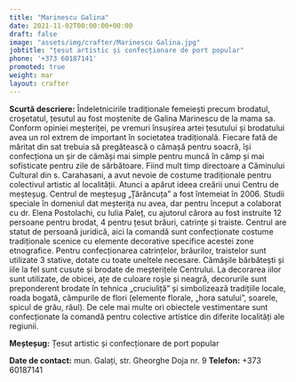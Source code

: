 ```yaml
---
title: "Marinescu Galina"
date: 2021-11-02T00:00:00+00:00
draft: false
image: "assets/img/crafter/Marinescu Galina.jpg"
jobtitle: "țesut artistic și confecționare de port popular"
phone: '+373 60187141'
promoted: true
weight: mar
layout: crafter
---
```

**Scurtă  descriere:** Îndeletnicirile tradiționale femeiești precum brodatul, croșetatul, țesutul au fost moștenite de Galina Marinescu de la mama sa. Conform opiniei meșteriței, pe vremuri însușirea artei țesutului și brodatului avea un rol extrem de important în societatea tradițională. Fiecare fată de măritat din sat trebuia să pregătească o cămașă pentru soacră, își confecționa un șir de cămăși mai simple pentru muncă în câmp și mai sofisticate pentru zile de sărbătoare. Fiind mult timp directoare a Căminului Cultural din s. Carahasani, a avut nevoie de costume tradiționale pentru colectivul artistic al localității. Atunci a apărut ideea creării unui Centru de meșteșug. Centrul de meșteșug „Țărăncuța” a fost întemeiat în 2006. Studii speciale în domeniul dat meșterița nu avea, dar pentru început a colaborat cu dr. Elena Postolachi, cu Iulia Paleț, cu ajutorul cărora au fost instruite 12 persoane pentru brodat, 4  pentru  țesut  brâuri,  catrințe  și  traiste.  Centrul are  statut  de  persoană  juridică,  aici  la  comandă sunt  confecționate  costume  tradiționale  scenice cu  elemente  decorative  specifice  acestei  zone etnografice.  Pentru  confecționarea  catrințelor, brâurilor, traistelor sunt utilizate 3 stative, dotate cu toate uneltele necesare. Cămășile bărbătești și iile la fel sunt cusute și brodate de meșterițele Centrului. La  decorarea  iilor  sunt  utilizate,  de  obicei,  ațe  de  culoare  roșie  și  neagră,  decorurile  sunt preponderent  brodate în tehnica „cruciuliță” și simbolizează tradițiile locale, roada bogată, câmpurile de flori (elemente florale, „hora satului”, soarele, spicul de grâu, râul). De cele mai multe ori obiectele vestimentare sunt confecționate la comandă pentru colective artistice din diferite localități ale regiunii.

**Meșteșug:** Țesut artistic și confecționare de port popular 

**Date de contact:** mun. Galați, str. Gheorghe Doja nr. 9 
**Telefon:** +373 60187141  